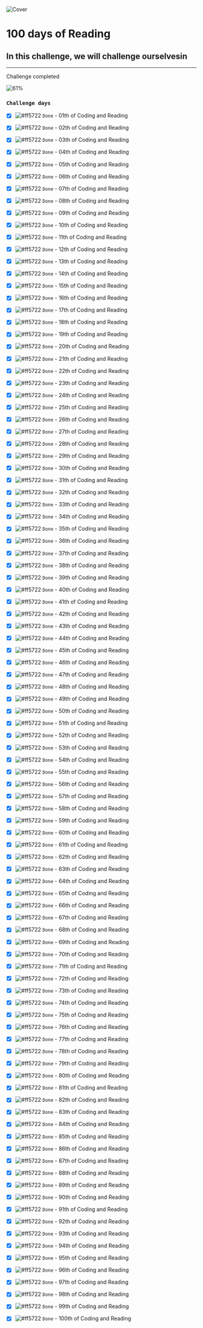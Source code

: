 ![Cover](https://user-images.githubusercontent.com/77260050/144097650-92adfe6e-a0d0-410b-b88e-ec7661f8fdf7.png)
# 100 days of Reading

## In this challenge, we will challenge ourselvesin 

---
Challenge completed

![61%](https://progress-bar.dev/61/?title=Done)


### `Challenge days`


- [x] ![#ff5722](https://via.placeholder.com/12/ff5722/000000?text=+) `Done` - 01th of Coding and Reading 

- [x] ![#ff5722](https://via.placeholder.com/12/ff5722/000000?text=+) `Done` - 02th of Coding and Reading

- [x] ![#ff5722](https://via.placeholder.com/12/ff5722/000000?text=+) `Done` - 03th of Coding and Reading

- [x] ![#ff5722](https://via.placeholder.com/12/ff5722/000000?text=+) `Done` - 04th of Coding and Reading

- [x] ![#ff5722](https://via.placeholder.com/12/ff5722/000000?text=+) `Done` - 05th of Coding and Reading

- [x] ![#ff5722](https://via.placeholder.com/12/ff5722/000000?text=+) `Done` - 06th of Coding and Reading

- [x] ![#ff5722](https://via.placeholder.com/12/ff5722/000000?text=+) `Done` - 07th of Coding and Reading

- [x] ![#ff5722](https://via.placeholder.com/12/ff5722/000000?text=+) `Done` - 08th of Coding and Reading

- [x] ![#ff5722](https://via.placeholder.com/12/ff5722/000000?text=+) `Done` - 09th of Coding and Reading

- [x] ![#ff5722](https://via.placeholder.com/12/ff5722/000000?text=+) `Done` - 10th of Coding and Reading

- [x] ![#ff5722](https://via.placeholder.com/12/ff5722/000000?text=+) `Done` - 11th of Coding and Reading

- [x] ![#ff5722](https://via.placeholder.com/12/ff5722/000000?text=+) `Done` - 12th of Coding and Reading

- [x] ![#ff5722](https://via.placeholder.com/12/ff5722/000000?text=+) `Done` - 13th of Coding and Reading

- [x] ![#ff5722](https://via.placeholder.com/12/ff5722/000000?text=+) `Done` - 14th of Coding and Reading

- [x] ![#ff5722](https://via.placeholder.com/12/ff5722/000000?text=+) `Done` - 15th of Coding and Reading

- [x] ![#ff5722](https://via.placeholder.com/12/ff5722/000000?text=+) `Done` - 16th of Coding and Reading

- [x] ![#ff5722](https://via.placeholder.com/12/ff5722/000000?text=+) `Done` - 17th of Coding and Reading

- [x] ![#ff5722](https://via.placeholder.com/12/ff5722/000000?text=+) `Done` - 18th of Coding and Reading

- [x] ![#ff5722](https://via.placeholder.com/12/ff5722/000000?text=+) `Done` - 19th of Coding and Reading

- [x] ![#ff5722](https://via.placeholder.com/12/ff5722/000000?text=+) `Done` - 20th of Coding and Reading

- [x] ![#ff5722](https://via.placeholder.com/12/ff5722/000000?text=+) `Done` - 21th of Coding and Reading

- [x] ![#ff5722](https://via.placeholder.com/12/ff5722/000000?text=+) `Done` - 22th of Coding and Reading

- [x] ![#ff5722](https://via.placeholder.com/12/ff5722/000000?text=+) `Done` - 23th of Coding and Reading

- [x] ![#ff5722](https://via.placeholder.com/12/ff5722/000000?text=+) `Done` - 24th of Coding and Reading

- [x] ![#ff5722](https://via.placeholder.com/12/ff5722/000000?text=+) `Done` - 25th of Coding and Reading

- [x] ![#ff5722](https://via.placeholder.com/12/ff5722/000000?text=+) `Done` - 26th of Coding and Reading

- [x] ![#ff5722](https://via.placeholder.com/12/ff5722/000000?text=+) `Done` - 27th of Coding and Reading

- [x] ![#ff5722](https://via.placeholder.com/12/ff5722/000000?text=+) `Done` - 28th of Coding and Reading

- [x] ![#ff5722](https://via.placeholder.com/12/ff5722/000000?text=+) `Done` - 29th of Coding and Reading

- [x] ![#ff5722](https://via.placeholder.com/12/ff5722/000000?text=+) `Done` - 30th of Coding and Reading

- [x] ![#ff5722](https://via.placeholder.com/12/ff5722/000000?text=+) `Done` - 31th of Coding and Reading

- [x] ![#ff5722](https://via.placeholder.com/12/ff5722/000000?text=+) `Done` - 32th of Coding and Reading

- [x] ![#ff5722](https://via.placeholder.com/12/ff5722/000000?text=+) `Done` - 33th of Coding and Reading

- [x] ![#ff5722](https://via.placeholder.com/12/ff5722/000000?text=+) `Done` - 34th of Coding and Reading

- [x] ![#ff5722](https://via.placeholder.com/12/ff5722/000000?text=+) `Done` - 35th of Coding and Reading

- [x] ![#ff5722](https://via.placeholder.com/12/ff5722/000000?text=+) `Done` - 36th of Coding and Reading

- [x] ![#ff5722](https://via.placeholder.com/12/ff5722/000000?text=+) `Done` - 37th of Coding and Reading

- [x] ![#ff5722](https://via.placeholder.com/12/ff5722/000000?text=+) `Done` - 38th of Coding and Reading

- [x] ![#ff5722](https://via.placeholder.com/12/ff5722/000000?text=+) `Done` - 39th of Coding and Reading

- [x] ![#ff5722](https://via.placeholder.com/12/ff5722/000000?text=+) `Done` - 40th of Coding and Reading

- [x] ![#ff5722](https://via.placeholder.com/12/ff5722/000000?text=+) `Done` - 41th of Coding and Reading

- [x] ![#ff5722](https://via.placeholder.com/12/ff5722/000000?text=+) `Done` - 42th of Coding and Reading

- [x] ![#ff5722](https://via.placeholder.com/12/ff5722/000000?text=+) `Done` - 43th of Coding and Reading

- [x] ![#ff5722](https://via.placeholder.com/12/ff5722/000000?text=+) `Done` - 44th of Coding and Reading

- [x] ![#ff5722](https://via.placeholder.com/12/ff5722/000000?text=+) `Done` - 45th of Coding and Reading

- [x] ![#ff5722](https://via.placeholder.com/12/ff5722/000000?text=+) `Done` - 46th of Coding and Reading

- [x] ![#ff5722](https://via.placeholder.com/12/ff5722/000000?text=+) `Done` - 47th of Coding and Reading

- [x] ![#ff5722](https://via.placeholder.com/12/ff5722/000000?text=+) `Done` - 48th of Coding and Reading

- [x] ![#ff5722](https://via.placeholder.com/12/ff5722/000000?text=+) `Done` - 49th of Coding and Reading

- [x] ![#ff5722](https://via.placeholder.com/12/ff5722/000000?text=+) `Done` - 50th of Coding and Reading

- [x] ![#ff5722](https://via.placeholder.com/12/ff5722/000000?text=+) `Done` - 51th of Coding and Reading

- [x] ![#ff5722](https://via.placeholder.com/12/ff5722/000000?text=+) `Done` - 52th of Coding and Reading

- [x] ![#ff5722](https://via.placeholder.com/12/ff5722/000000?text=+) `Done` - 53th of Coding and Reading

- [x] ![#ff5722](https://via.placeholder.com/12/ff5722/000000?text=+) `Done` - 54th of Coding and Reading

- [x] ![#ff5722](https://via.placeholder.com/12/ff5722/000000?text=+) `Done` - 55th of Coding and Reading

- [x] ![#ff5722](https://via.placeholder.com/12/ff5722/000000?text=+) `Done` - 56th of Coding and Reading

- [x] ![#ff5722](https://via.placeholder.com/12/ff5722/000000?text=+) `Done` - 57th of Coding and Reading

- [x] ![#ff5722](https://via.placeholder.com/12/ff5722/000000?text=+) `Done` - 58th of Coding and Reading

- [x] ![#ff5722](https://via.placeholder.com/12/ff5722/000000?text=+) `Done` - 59th of Coding and Reading

- [x] ![#ff5722](https://via.placeholder.com/12/ff5722/000000?text=+) `Done` - 60th of Coding and Reading

- [x] ![#ff5722](https://via.placeholder.com/12/ff5722/000000?text=+) `Done` - 61th of Coding and Reading

- [x] ![#ff5722](https://via.placeholder.com/12/ff5722/000000?text=+) `Done` - 62th of Coding and Reading

- [x] ![#ff5722](https://via.placeholder.com/12/ff5722/000000?text=+) `Done` - 63th of Coding and Reading

- [x] ![#ff5722](https://via.placeholder.com/12/ff5722/000000?text=+) `Done` - 64th of Coding and Reading

- [x] ![#ff5722](https://via.placeholder.com/12/ff5722/000000?text=+) `Done` - 65th of Coding and Reading

- [x] ![#ff5722](https://via.placeholder.com/12/ff5722/000000?text=+) `Done` - 66th of Coding and Reading

- [x] ![#ff5722](https://via.placeholder.com/12/ff5722/000000?text=+) `Done` - 67th of Coding and Reading

- [x] ![#ff5722](https://via.placeholder.com/12/ff5722/000000?text=+) `Done` - 68th of Coding and Reading

- [x] ![#ff5722](https://via.placeholder.com/12/ff5722/000000?text=+) `Done` - 69th of Coding and Reading

- [x] ![#ff5722](https://via.placeholder.com/12/ff5722/000000?text=+) `Done` - 70th of Coding and Reading

- [x] ![#ff5722](https://via.placeholder.com/12/ff5722/000000?text=+) `Done` - 71th of Coding and Reading

- [x] ![#ff5722](https://via.placeholder.com/12/ff5722/000000?text=+) `Done` - 72th of Coding and Reading

- [x] ![#ff5722](https://via.placeholder.com/12/ff5722/000000?text=+) `Done` - 73th of Coding and Reading

- [x] ![#ff5722](https://via.placeholder.com/12/ff5722/000000?text=+) `Done` - 74th of Coding and Reading

- [x] ![#ff5722](https://via.placeholder.com/12/ff5722/000000?text=+) `Done` - 75th of Coding and Reading

- [x] ![#ff5722](https://via.placeholder.com/12/ff5722/000000?text=+) `Done` - 76th of Coding and Reading

- [x] ![#ff5722](https://via.placeholder.com/12/ff5722/000000?text=+) `Done` - 77th of Coding and Reading

- [x] ![#ff5722](https://via.placeholder.com/12/ff5722/000000?text=+) `Done` - 78th of Coding and Reading

- [x] ![#ff5722](https://via.placeholder.com/12/ff5722/000000?text=+) `Done` - 79th of Coding and Reading

- [x] ![#ff5722](https://via.placeholder.com/12/ff5722/000000?text=+) `Done` - 80th of Coding and Reading

- [x] ![#ff5722](https://via.placeholder.com/12/ff5722/000000?text=+) `Done` - 81th of Coding and Reading

- [x] ![#ff5722](https://via.placeholder.com/12/ff5722/000000?text=+) `Done` - 82th of Coding and Reading

- [x] ![#ff5722](https://via.placeholder.com/12/ff5722/000000?text=+) `Done` - 83th of Coding and Reading

- [x] ![#ff5722](https://via.placeholder.com/12/ff5722/000000?text=+) `Done` - 84th of Coding and Reading

- [x] ![#ff5722](https://via.placeholder.com/12/ff5722/000000?text=+) `Done` - 85th of Coding and Reading

- [x] ![#ff5722](https://via.placeholder.com/12/ff5722/000000?text=+) `Done` - 86th of Coding and Reading

- [x] ![#ff5722](https://via.placeholder.com/12/ff5722/000000?text=+) `Done` - 87th of Coding and Reading

- [x] ![#ff5722](https://via.placeholder.com/12/ff5722/000000?text=+) `Done` - 88th of Coding and Reading

- [x] ![#ff5722](https://via.placeholder.com/12/ff5722/000000?text=+) `Done` - 89th of Coding and Reading

- [x] ![#ff5722](https://via.placeholder.com/12/ff5722/000000?text=+) `Done` - 90th of Coding and Reading

- [x] ![#ff5722](https://via.placeholder.com/12/ff5722/000000?text=+) `Done` - 91th of Coding and Reading

- [x] ![#ff5722](https://via.placeholder.com/12/ff5722/000000?text=+) `Done` - 92th of Coding and Reading

- [x] ![#ff5722](https://via.placeholder.com/12/ff5722/000000?text=+) `Done` - 93th of Coding and Reading

- [x] ![#ff5722](https://via.placeholder.com/12/ff5722/000000?text=+) `Done` - 94th of Coding and Reading

- [x] ![#ff5722](https://via.placeholder.com/12/ff5722/000000?text=+) `Done` - 95th of Coding and Reading

- [x] ![#ff5722](https://via.placeholder.com/12/ff5722/000000?text=+) `Done` - 96th of Coding and Reading

- [x] ![#ff5722](https://via.placeholder.com/12/ff5722/000000?text=+) `Done` - 97th of Coding and Reading

- [x] ![#ff5722](https://via.placeholder.com/12/ff5722/000000?text=+) `Done` - 98th of Coding and Reading

- [x] ![#ff5722](https://via.placeholder.com/12/ff5722/000000?text=+) `Done` - 99th of Coding and Reading

- [x] ![#ff5722](https://via.placeholder.com/12/ff5722/000000?text=+) `Done` - 100th of Coding and Reading


<!-- |  unit  |  unit  |  unit  |
| ----- | ----- | ----- |  -->






